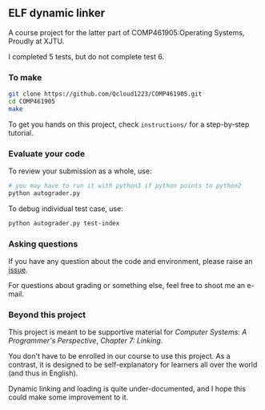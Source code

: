 ## ELF dynamic linker
A course project for the latter part of COMP461905:Operating Systems,
Proudly at XJTU.

I completed 5 tests, but do not complete test 6.

### To make
```bash
git clone https://github.com/Qcloud1223/COMP461905.git
cd COMP461905
make
```
To get you hands on this project, check `instructions/` for a step-by-step tutorial.

### Evaluate your code
To review your submission as a whole, use:
```bash
# you may have to run it with python3 if python points to python2
python autograder.py
```
To debug individual test case, use:
```bash
python autograder.py test-index
```

### Asking questions
If you have any question about the code and environment, please raise an [issue](https://github.com/Qcloud1223/COMP461905/issues).

For questions about grading or something else, feel free to shoot me an e-mail.

### Beyond this project
This project is meant to be supportive material for *Computer Systems: A Programmer's Perspective*, *Chapter 7: Linking*.

<!-- In fact, we are teaching some of CSAPP's amazing contents at our university, and it turns out that students love it. -->

You don't have to be enrolled in our course to use this project. As a contrast, it is designed to be self-explanatory for
learners all over the world (and thus in English). 

Dynamic linking and loading is quite under-documented, and I hope this could make some improvement to it.